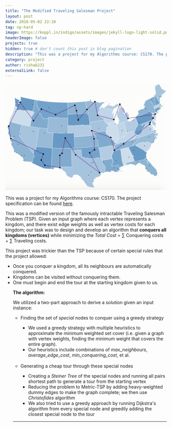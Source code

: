 ```yaml
---
title: "The Modified Traveling Salesman Project"
layout: post
date: 2018-05-02 22:10
tag: np-hard
image: https://koppl.in/indigo/assets/images/jekyll-logo-light-solid.png
headerImage: false
projects: true
hidden: true # don't count this post in blog pagination
description: "This was a project for my Algorithms course: CS170. The project specification can be found [here](../assets/cs170-spec.pdf)."
category: project
author: rishab231
externalLink: false
---
```


![The Modified Traveling Salesman Problem](../assets/images/map.png)

This was a project for my Algorithms course: CS170. The project specification can be found [here](../assets/cs170-spec.pdf).

This was a modified version of the famously intractable Traveling Salesman Problem (TSP). Given an input graph where each vertex represents a kingdom, and there exist edge weights as well as vertex costs for each kingdom; our task was to design and develop an algorithm that <b>conquers all kingdoms (vertices)</b> while minimizing the <i>Total Cost</i> = ∑ Conquering costs + ∑ Traveling costs.

This project was trickier than the TSP because of certain special rules that the project allowed:
<ul>
<li>Once you conquer a kingdom, all its neighbours are automatically conquered.</li>
<li>Kingdoms can be visited without conquering them.</li>
<li>One must begin and end the tour at the starting kingdom given to us.</li>


<b>The algorithm:</b>

We utilized a two-part approach to derive a solution given an input instance:
<ul>
	<li>Finding the set of <i>special</i> nodes to conquer using a greedy strategy</li>
	<ul>
	<li>We used a greedy strategy with multiple heuristics to approximate the minimum weighted set cover (i.e. given a graph with vertex weights, finding the minimum weight that covers the entire graph).</li>
	<li>Our heuristics include combinations of <i>max_neighbours</i>, <i>average_edge_cost</i>, <i>min_conquering_cost</i>, et al.</li>
	</ul>
	<br>
	<li>Generating a cheap tour through these special nodes</li>
	<ul>
		<li>Creating a <i>Steiner Tree</i> of the special nodes and running all pairs shortest path to generate a tour from the starting vertex</li>
		<li>Reducing the problem to Metric-TSP by adding heavy-weighted dummy edges to make the graph complete; we then use <i>Christofides</i> algorithm</li>
		<li>We also tried to use a greedy approach by running Dijkstra's algorithm from every special node and greedily adding the closest special node to the tour</li>
	</ul>
</ul>
	
---